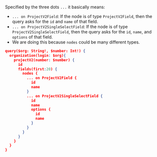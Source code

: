 Specified by the three dots `...` it basically means:
- `... on ProjectV2Field`: If the node is of type `ProjectV2Field`, then the query asks for the `id` and `name` of that field.
- `... on ProjectV2SingleSelectField`: If the node is of type `ProjectV2SingleSelectField`, then the query asks for the `id`, `name`, and `options` of that field.
- We are doing this because `nodes` could be many different types.

```json
query($org: String!, $number: Int!) {
  organization(login: $org){
    projectV2(number: $number) {
      id
      fields(first:20) {
        nodes {
          ... on ProjectV2Field {
            id
            name
          }
          ... on ProjectV2SingleSelectField {
            id
            name
            options {
              id
              name
            }
          }
        }
      }
    }
  }
}
```